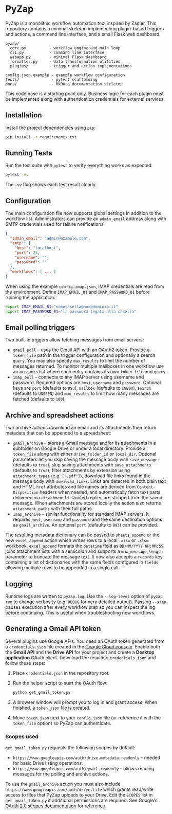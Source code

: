 # PyZap

PyZap is a monolithic workflow automation tool inspired by Zapier. This repository
contains a minimal skeleton implementing plugin-based triggers and actions,
a command line interface, and a small Flask web dashboard.

```
pyzap/
  core.py          - workflow engine and main loop
  cli.py           - command line interface
  webapp.py        - minimal Flask dashboard
  formatter.py     - data transformation utilities
  plugins/         - trigger and action implementations

config.json.example - example workflow configuration
tests/              - pytest scaffolding
docs/               - MkDocs documentation skeleton
```

This code base is a starting point only. Business logic for each plugin must be
implemented along with authentication credentials for external services.

## Installation

Install the project dependencies using `pip`:

```bash
pip install -r requirements.txt
```

## Running Tests

Run the test suite with `pytest` to verify everything works as expected:

```bash
pytest -vv
```

The `-vv` flag shows each test result clearly.

## Configuration

The main configuration file now supports global settings in addition to the
workflow list. Administrators can provide an `admin_email` address along with
SMTP credentials used for failure notifications:

```json
{
  "admin_email": "admin@example.com",
  "smtp": {
    "host": "localhost",
    "port": 25,
    "username": "",
    "password": ""
  },
  "workflows": [ ... ]
}
```

When using the example `config.imap.json`, IMAP credentials are read from the
environment. Define `IMAP_EMAIL_01` and `IMAP_PASSWORD_01` before running the
application:

```bash
export IMAP_EMAIL_01="nomecasella@nomedominio.it"
export IMAP_PASSWORD_01="la password legata alla casella"
```

## Email polling triggers

Two built-in triggers allow fetching messages from email servers:

* `gmail_poll` &ndash; uses the Gmail API with an OAuth2 token. Provide a
  `token_file` path in the trigger configuration and optionally a search
  `query`. You may also specify `max_results` to limit the number of
  messages returned. To monitor multiple mailboxes in one workflow use an
  `accounts` list where each entry contains its own `token_file` and `query`.
* `imap_poll` &ndash; connects to any IMAP server using username and password.
  Required options are `host`, `username` and `password`. Optional keys are
  `port` (defaults to `993`), `mailbox` (defaults to `INBOX`), `search`
  (defaults to `UNSEEN`) and `max_results` to limit how many messages are
  fetched (defaults to `100`).

## Archive and spreadsheet actions

Two archive actions download an email and its attachments then return metadata
that can be appended to a spreadsheet:

* `gmail_archive` &ndash; stores a Gmail message and/or its attachments in a
  subfolder on Google Drive or under a local directory. Provide a `token_file`
  along with either `drive_folder_id` or `local_dir`. Optional parameters let
  you skip saving the message body with `save_message` (defaults to `true`),
  skip saving attachments with `save_attachments` (defaults to `true`),
  filter attachments by extension using `attachment_types` (e.g. `[".pdf"]`),
  download file links found in the message body with `download_links`. Links are
  detected in both plain text and HTML `href` attributes and file names are
  derived from `Content-Disposition` headers when needed, and
  automatically fetch text parts delivered via `attachmentId`. Quoted replies
  are stripped from the saved message. When attachments are stored locally the
  action also returns `attachment_paths` with their full paths.
* `imap_archive` &ndash; similar functionality for standard IMAP servers. It
  requires `host`, `username` and `password` and the same destination options as
  `gmail_archive`. An optional `port` (defaults to `993`) can be provided.

The resulting metadata dictionary can be passed to `sheets_append` or the new
`excel_append` action which writes rows to a local `.xlsx` or `.xlsm` workbook.
`excel_append` formats the `datetime` field as `DD/MM/YYYY HH:MM:SS`, joins
attachment lists with a semicolon and supports a `max_message_length`
parameter to truncate the message text. It now also accepts a `records` key
containing a list of dictionaries with the same fields configured in
`fields` allowing multiple rows to be appended in a single call.

## Logging

Runtime logs are written to `pyzap.log`. Use the `--log-level` option of
`pyzap run` to change verbosity (e.g. `DEBUG` for very detailed output).
Passing `--step` pauses execution after every workflow step so you can inspect
the log before continuing. This is useful when troubleshooting new workflows.

## Generating a Gmail API token

Several plugins use Google APIs. You need an OAuth token generated from a
`credentials.json` file created in the
[Google Cloud console](https://console.cloud.google.com/).
Enable both the **Gmail API** and the **Drive API** for your project and create a
**Desktop application** OAuth client. Download the resulting `credentials.json`
and follow these steps:

1. Place `credentials.json` in the repository root.
2. Run the helper script to start the OAuth flow:

   ```bash
   python get_gmail_token.py
   ```

3. A browser window will prompt you to log in and grant access. When finished,
   a `token.json` file is created.
4. Move `token.json` next to your `config.json` file (or reference it with the
   `token_file` option) so PyZap can authenticate.

### Scopes used

`get_gmail_token.py` requests the following scopes by default:

* `https://www.googleapis.com/auth/drive.metadata.readonly` – needed for basic
  Drive listing operations.
* `https://www.googleapis.com/auth/gmail.readonly` – allows reading messages for
  the polling and archive actions.

To use the `gmail_archive` action you must also include
`https://www.googleapis.com/auth/drive.file` which grants read/write access to
files that PyZap uploads to your Drive. Edit the `SCOPES` list in
`get_gmail_token.py` if additional permissions are required. See Google's
[OAuth 2.0 scopes documentation](https://developers.google.com/identity/protocols/oauth2/scopes)
for reference.

